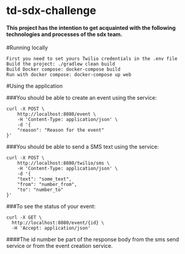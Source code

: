 # td-sdx-challenge

#### This project has the intention to get acquainted with the following technologies and processes of the sdx team.

#Running locally
```
First you need to set yours Twilio credentials in the .env file
Build the project: ./gradlew clean build
Build Docker compose: docker-compose build
Run with docker compose: docker-compose up web
```
#Using the application

###You should be able to create an event using the service:

```
curl -X POST \
    http://localhost:8080/event \
    -H 'Content-Type: application/json' \
    -d '{
    "reason": "Reason for the event"
}'
```

###You should be able to send a SMS text using the service:

```
curl -X POST \
    http://localhost:8080/twilio/sms \
    -H 'Content-Type: application/json' \
    -d '{
    "text": "some_text",
    "from": "number_from",
    "to": "number_to"
}'
```

###To see the status of your event:
```
curl -X GET \
  http://localhost:8080/event/{id} \
  -H 'Accept: application/json' 
```
####The id number be part of the response body from the sms send service or from the event creation service.
